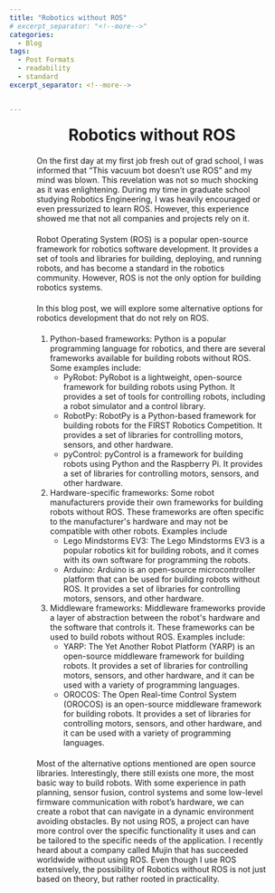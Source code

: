 ```yaml
---
title: "Robotics without ROS"
# excerpt_separator: "<!--more-->"
categories:
  - Blog
tags:
  - Post Formats
  - readability
  - standard
excerpt_separator: <!--more-->


---
```

  <h1 style="text-align: center;margin-top:20px;margin-bottom-20px;" >Robotics without ROS</h1>

  <p style=" margin: 20px 3rem;">On the first day at my first job fresh out of grad school, I was informed that “This vacuum bot doesn’t use ROS” and my mind was blown. This revelation was not so much shocking as it was enlightening. During my time in graduate school studying Robotics Engineering, I was heavily encouraged or even pressurized to learn ROS. However, this experience showed me that not all companies and projects rely on it.</p>
<!--more-->


  <p style=" margin: 20px 3rem;">Robot Operating System (ROS) is a popular open-source framework for robotics software development. It provides a set of tools and libraries for building, deploying, and running robots, and has become a standard in the robotics community. However, ROS is not the only option for building robotics systems.</p>

<p style=" margin: 20px 3rem;">In this blog post, we will explore some alternative options for robotics development that do not rely on ROS.</p>

<ol style=" margin: 20px 3rem;">
<li> Python-based frameworks: Python is a popular programming language for robotics, and there are several frameworks available for building robots without ROS. Some examples include:
  <ul>
    <li>PyRobot: PyRobot is a lightweight, open-source framework for building robots using Python. It provides a set of tools for controlling robots, including a robot simulator and a control library.</li>
    <li>RobotPy: RobotPy is a Python-based framework for building robots for the FIRST Robotics Competition. It provides a set of libraries for controlling motors, sensors, and other hardware.</li>
    <li>pyControl: pyControl is a framework for building robots using Python and the Raspberry Pi. It provides a set of libraries for controlling motors, sensors, and other hardware.</li>
  </ul>
  </li>
<li>Hardware-specific frameworks: Some robot manufacturers provide their own frameworks for building robots without ROS. These frameworks are often specific to the manufacturer's hardware and may not be compatible with other robots. Examples include
  <ul>
    <li>Lego Mindstorms EV3: The Lego Mindstorms EV3 is a popular robotics kit for building robots, and it comes with its own software for programming the robots.</li>
    <li>Arduino: Arduino is an open-source microcontroller platform that can be used for building robots without ROS. It provides a set of libraries for controlling motors, sensors, and other hardware.</li>
  </ul>
  </li>
<li>Middleware frameworks: Middleware frameworks provide a layer of abstraction between the robot's hardware and the software that controls it. These frameworks can be used to build robots without ROS. Examples include:
  <ul>
  <li>YARP: The Yet Another Robot Platform (YARP) is an open-source middleware framework for building robots. It provides a set of libraries for controlling motors, sensors, and other hardware, and it can be used with a variety of programming languages.</li>
  <li>OROCOS: The Open Real-time Control System (OROCOS) is an open-source middleware framework for building robots. It provides a set of libraries for controlling motors, sensors, and other hardware, and it can be used with a variety of programming languages.</li>
  </ul>
  </li>
  </ol>

<p style=" margin: 20px 3rem;">Most of the alternative options mentioned are open source libraries. Interestingly, there still exists one more, the most basic way to build robots. With some experience in path planning, sensor fusion, control systems and some low-level firmware communication with robot’s hardware, we can create a robot that can navigate in a dynamic environment avoiding obstacles. By not using ROS, a project can have more control over the specific functionality it uses and can be tailored to the specific needs of the application. I recently heard about a company called Mujin that has succeeded worldwide without using ROS. Even though I use ROS extensively, the possibility of Robotics without ROS is not just based on theory, but rather rooted in practicality.</p>

